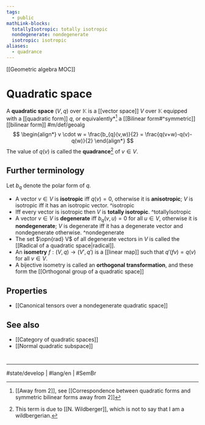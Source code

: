 ```yaml
---
tags:
  - public
mathLink-blocks:
  totallyIsotropic: totally isotropic
  nondegenerate: nondegenerate
  isotropic: isotropic
aliases:
  - quadrance
---
```

[[Geometric algebra MOC]]
# Quadratic space

A **quadratic space** $(V, q)$ over $\mathbb{K}$ is a [[vector space]] $V$ over $\mathbb{K}$ equipped with a [[quadratic form]] $q$, or equivalently\*[^cav] a [[Bilinear form#^symmetric]] [[bilinear form]] #m/def/geoalg
$$
\begin{align*}
v \cdot w =  \frac{b_{q}(v,w)}{2} = \frac{q(v+w)-q(v)-q(w)}{2}
\end{align*}
$$
The value of $q(v)$ is called the **quadrance**[^wild] of $v \in V$.

  [^cav]: [[Away from 2]], see [[Correspondence between quadratic forms and symmetric bilinear forms away from 2]]
  [^wild]: This term is due to [[N. Wildberger]], which is not to say that I am a wildbergerian.

## Further terminology

Let $b_{q}$ denote the polar form of $q$.

- A vector $v \in V$ is **isotropic** iff $q(v) = 0$, otherwise it is **anisotropic**; 
  $V$ is isotropic iff it has an isotropic vector. ^isotropic
- Iff every vector is isotropic then $V$ is **totally isotropic**. ^totallyIsotropic
- A vector $v \in V$ is **degenerate** iff $b_{q}(v,u) = 0$ for all $u \in V$, otherwise it is **nondegenerate**; $V$ is degenerate iff it has a degenerate vector and nondegenerate otherwise. ^nondegenerate
- The set $\opn{rad} V$ of all degenerate vectors in $V$ is called the [[Radical of a quadratic space|radical]].
- An **isometry** $f : (V, q) \to (V', q')$ is a [[linear map]] such that $q'(fv) = q(v)$ for all $v \in V$.
- A bijective isometry is called an **orthogonal transformation**, and these form the [[Orthogonal group of a quadratic space]]

## Properties

- [[Canonical tensors over a nondegenerate quadratic space]]

## See also

- [[Category of quadratic spaces]]
- [[Normal quadratic subspace]]

#
---
#state/develop | #lang/en | #SemBr
